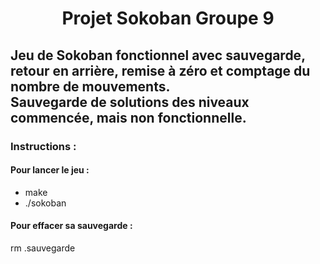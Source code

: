 # <center>Projet Sokoban Groupe 9</center>

## Jeu de Sokoban fonctionnel avec sauvegarde, retour en arrière, remise à zéro et comptage du nombre de mouvements.<br>Sauvegarde de solutions des niveaux commencée, mais non fonctionnelle.
### Instructions :
#### Pour lancer le jeu :
- make
- ./sokoban

#### Pour effacer sa sauvegarde :
rm .sauvegarde
